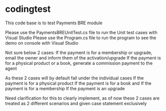 # codingtest
This code base is to test Payments BRE module

Please use the PaymentsBREUnitTest.cs file to run the Unit test cases with Visual Studio
Please use the Program.cs file to run the program to see the demo on console with Visual Studio

Not sure below 2 cases:
If the payment is for a membership or upgrade, email the owner and inform them of the activation/upgrade
If the payment is for a physical product or a book, generate a commission payment to the agent

As these 2 cases will by default fall under the individual cases 
If the payment is for a physical product 
If the payment is for a book
and 
If the payment is for a membership
If the payment is an upgrade

Need clarification for this to clearly implement, as of now these 2 cases are treated as 2 different scenarios and given case statement exclusively
